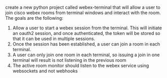 create a new python project called webex-terminal that will allow a user to join cisco webex rooms from terminal windows and interact with the room. The goals are the following:

1) Allow a user to start a webex session from the terminal. This will initiate an oauth2 session, and once authenticated, the token will be stored so that it can be used in multiple sessions.
2) Once the session has been established, a user can join a room in each terminal.
3) A user can only join one room in each terminal, so issuing a join in one terminal will result is not listening in the previous room
4) The active room monitor should listen to the webex service using websockets and not webhooks